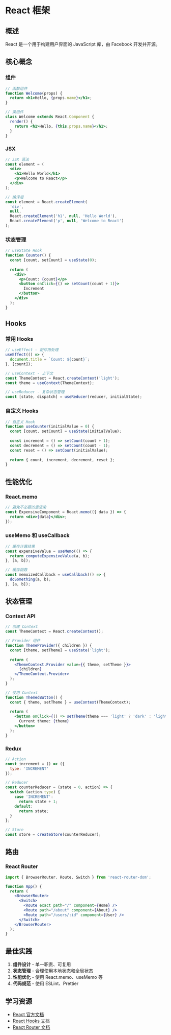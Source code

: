 # React 框架

## 概述

React 是一个用于构建用户界面的 JavaScript 库，由 Facebook 开发并开源。

## 核心概念

### 组件
```jsx
// 函数组件
function Welcome(props) {
  return <h1>Hello, {props.name}</h1>;
}

// 类组件
class Welcome extends React.Component {
  render() {
    return <h1>Hello, {this.props.name}</h1>;
  }
}
```

### JSX
```jsx
// JSX 语法
const element = (
  <div>
    <h1>Hello World</h1>
    <p>Welcome to React</p>
  </div>
);

// 编译后
const element = React.createElement(
  'div',
  null,
  React.createElement('h1', null, 'Hello World'),
  React.createElement('p', null, 'Welcome to React')
);
```

### 状态管理
```jsx
// useState Hook
function Counter() {
  const [count, setCount] = useState(0);
  
  return (
    <div>
      <p>Count: {count}</p>
      <button onClick={() => setCount(count + 1)}>
        Increment
      </button>
    </div>
  );
}
```

## Hooks

### 常用 Hooks
```jsx
// useEffect - 副作用处理
useEffect(() => {
  document.title = `Count: ${count}`;
}, [count]);

// useContext - 上下文
const ThemeContext = React.createContext('light');
const theme = useContext(ThemeContext);

// useReducer - 复杂状态管理
const [state, dispatch] = useReducer(reducer, initialState);
```

### 自定义 Hooks
```jsx
// 自定义 Hook
function useCounter(initialValue = 0) {
  const [count, setCount] = useState(initialValue);
  
  const increment = () => setCount(count + 1);
  const decrement = () => setCount(count - 1);
  const reset = () => setCount(initialValue);
  
  return { count, increment, decrement, reset };
}
```

## 性能优化

### React.memo
```jsx
// 避免不必要的重渲染
const ExpensiveComponent = React.memo(({ data }) => {
  return <div>{data}</div>;
});
```

### useMemo 和 useCallback
```jsx
// 缓存计算结果
const expensiveValue = useMemo(() => {
  return computeExpensiveValue(a, b);
}, [a, b]);

// 缓存函数
const memoizedCallback = useCallback(() => {
  doSomething(a, b);
}, [a, b]);
```

## 状态管理

### Context API
```jsx
// 创建 Context
const ThemeContext = React.createContext();

// Provider 组件
function ThemeProvider({ children }) {
  const [theme, setTheme] = useState('light');
  
  return (
    <ThemeContext.Provider value={{ theme, setTheme }}>
      {children}
    </ThemeContext.Provider>
  );
}

// 使用 Context
function ThemedButton() {
  const { theme, setTheme } = useContext(ThemeContext);
  
  return (
    <button onClick={() => setTheme(theme === 'light' ? 'dark' : 'light')}>
      Current theme: {theme}
    </button>
  );
}
```

### Redux
```jsx
// Action
const increment = () => ({
  type: 'INCREMENT'
});

// Reducer
const counterReducer = (state = 0, action) => {
  switch (action.type) {
    case 'INCREMENT':
      return state + 1;
    default:
      return state;
  }
};

// Store
const store = createStore(counterReducer);
```

## 路由

### React Router
```jsx
import { BrowserRouter, Route, Switch } from 'react-router-dom';

function App() {
  return (
    <BrowserRouter>
      <Switch>
        <Route exact path="/" component={Home} />
        <Route path="/about" component={About} />
        <Route path="/users/:id" component={User} />
      </Switch>
    </BrowserRouter>
  );
}
```

## 最佳实践

1. **组件设计** - 单一职责、可复用
2. **状态管理** - 合理使用本地状态和全局状态
3. **性能优化** - 使用 React.memo、useMemo 等
4. **代码规范** - 使用 ESLint、Prettier

## 学习资源

- [React 官方文档](https://reactjs.org/)
- [React Hooks 文档](https://reactjs.org/docs/hooks-intro.html)
- [React Router 文档](https://reactrouter.com/) 